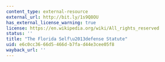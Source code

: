 ```yaml
---
content_type: external-resource
external_url: http://bit.ly/1s9Q8OU
has_external_license_warning: true
license: https://en.wikipedia.org/wiki/All_rights_reserved
status: ''
title: "The Florida Self\u2013defense Statute"
uid: e6c0cc36-66d5-466d-b7fa-d44e3cee05f8
wayback_url: ''
---
```

